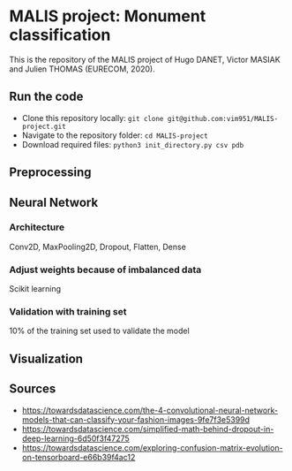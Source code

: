 # MALIS project: Monument classification

This is the repository of the MALIS project of Hugo DANET, Victor MASIAK and Julien THOMAS (EURECOM, 2020).

## Run the code

* Clone this repository locally: `git clone git@github.com:vim951/MALIS-project.git`
* Navigate to the repository folder: `cd MALIS-project`
* Download required files: `python3 init_directory.py csv pdb`

## Preprocessing

## Neural Network

### Architecture

Conv2D, MaxPooling2D, Dropout, Flatten, Dense

### Adjust weights because of imbalanced data

Scikit learning

### Validation with training set

10% of the training set used to validate the model

## Visualization

## Sources

* https://towardsdatascience.com/the-4-convolutional-neural-network-models-that-can-classify-your-fashion-images-9fe7f3e5399d
* https://towardsdatascience.com/simplified-math-behind-dropout-in-deep-learning-6d50f3f47275
* https://towardsdatascience.com/exploring-confusion-matrix-evolution-on-tensorboard-e66b39f4ac12
